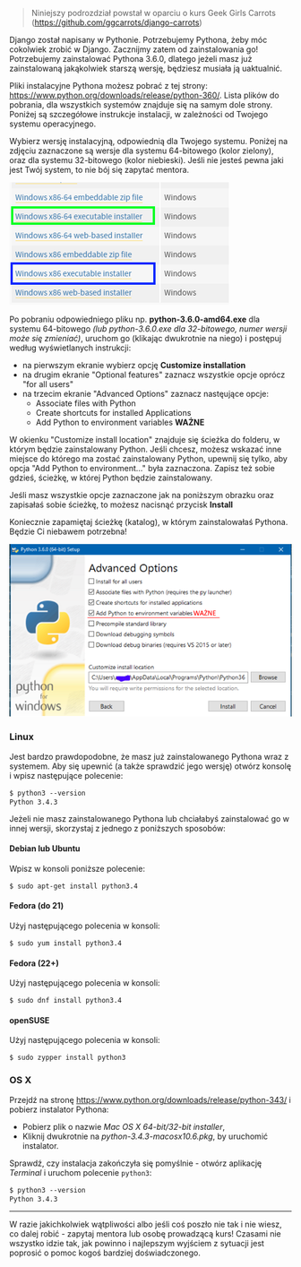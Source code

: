 > Niniejszy podrozdział powstał w oparciu o kurs Geek Girls Carrots (https://github.com/ggcarrots/django-carrots)

Django został napisany w Pythonie. Potrzebujemy Pythona, żeby móc cokolwiek zrobić w Django. Zacznijmy zatem od zainstalowania go! Potrzebujemy zainstalować Pythona 3.6.0, dlatego jeżeli masz już zainstalowaną jakąkolwiek starszą wersję, będziesz musiała ją uaktualnić.

Pliki instalacyjne Pythona możesz pobrać z tej strony: https://www.python.org/downloads/release/python-360/. Lista plików do pobrania, dla wszystkich systemów znajduje się na samym dole strony. Poniżej są szczegółowe instrukcje instalacji, w zależności od Twojego systemu operacyjnego.

<!--sec data-title="Windows" data-id="python_windows" data-collapse=true ces-->

Wybierz wersję instalacyjną, odpowiednią dla Twojego systemu. Poniżej na zdjęciu zaznaczone są wersje dla systemu 64-bitowego (kolor zielony), oraz dla systemu 32-bitowego (kolor niebieski).
Jeśli nie jesteś pewna jaki jest Twój system, to nie bój się zapytać mentora.

![Lista plików instalacyjnych dla Windows](../python_installation/images/choose_version_win.png)

Po pobraniu odpowiedniego pliku np. **python-3.6.0-amd64.exe** dla systemu 64-bitowego *(lub python-3.6.0.exe dla 32-bitowego, numer wersji może się zmieniać)*, uruchom go (klikając dwukrotnie na niego) i postępuj według wyświetlanych instrukcji:
* na pierwszym ekranie wybierz opcję **Customize installation**
* na drugim ekranie "Optional features" zaznacz wszystkie opcje oprócz "for all users"
* na trzecim ekranie "Advanced Options" zaznacz nastęujące opcje:
  * Associate files with Python
  * Create shortcuts for installed Applications
  * Add Python to environment variables **WAŻNE**  

W okienku "Customize install location" znajduje się ścieżka do folderu, w którym będzie zainstalowany Python. Jeśli chcesz, możesz wskazać inne miejsce do którego ma zostać zainstalowany Python, upewnij się tylko, aby opcja "Add Python to environment..." była zaznaczona. Zapisz też sobie gdzieś, ścieżkę, w której Python będzie zainstalowany.

Jeśli masz wszystkie opcje zaznaczone jak na poniższym obrazku oraz zapisałaś sobie ścieżkę, to możesz nacisnąć przycisk **Install**

Koniecznie zapamiętaj ścieżkę (katalog), w którym zainstalowałaś Pythona. Będzie Ci niebawem potrzebna!

![Opcje zaawansowane instalatora](../python_installation/images/advanced_options_win.png)

<!--endsec-->

### Linux

Jest bardzo prawdopodobne, że masz już zainstalowanego Pythona wraz z systemem. Aby się upewnić (a także sprawdzić jego wersję) otwórz konsolę i wpisz następujące polecenie:

    $ python3 --version
    Python 3.4.3


Jeżeli nie masz zainstalowanego Pythona lub chciałabyś zainstalować go w innej wersji, skorzystaj z jednego z poniższych sposobów:

#### Debian lub Ubuntu

Wpisz w konsoli poniższe polecenie:

    $ sudo apt-get install python3.4


#### Fedora (do 21)

Użyj następującego polecenia w konsoli:

    $ sudo yum install python3.4


#### Fedora (22+)

Użyj następującego polecenia w konsoli:

    $ sudo dnf install python3.4


#### openSUSE

Użyj następującego polecenia w konsoli:

    $ sudo zypper install python3


### OS X

Przejdź na stronę https://www.python.org/downloads/release/python-343/ i pobierz instalator Pythona:

  * Pobierz plik o nazwie *Mac OS X 64-bit/32-bit installer*,
  * Kliknij dwukrotnie na *python-3.4.3-macosx10.6.pkg*, by uruchomić instalator.

Sprawdź, czy instalacja zakończyła się pomyślnie - otwórz aplikację *Terminal* i uruchom polecenie `python3`:

    $ python3 --version
    Python 3.4.3


* * *

W razie jakichkolwiek wątpliwości albo jeśli coś poszło nie tak i nie wiesz, co dalej robić - zapytaj mentora lub osobę prowadzącą kurs! Czasami nie wszystko idzie tak, jak powinno i najlepszym wyjściem z sytuacji jest poprosić o pomoc kogoś bardziej doświadczonego.
